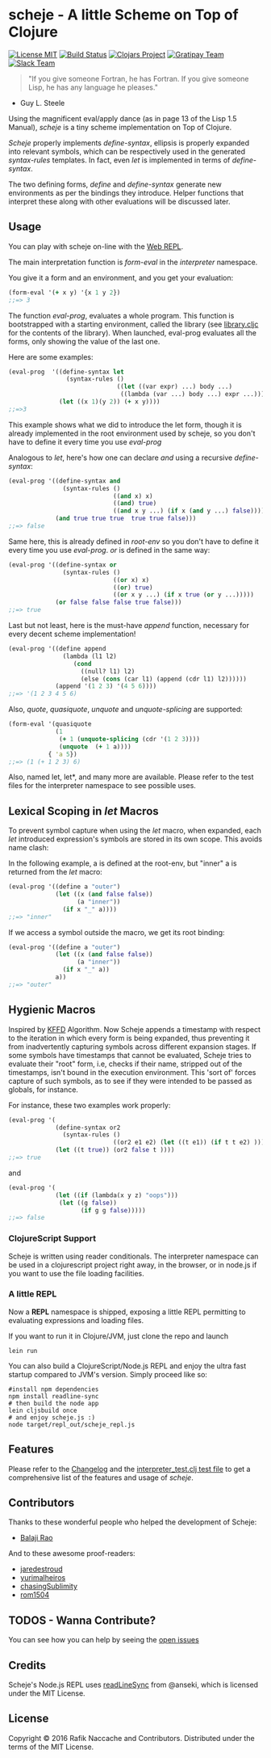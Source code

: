 # scheje - A little Scheme on Top of Clojure
[![License MIT](https://img.shields.io/badge/License-MIT-blue.svg)](http://opensource.org/licenses/MIT)
[![Build Status](https://travis-ci.org/turbopape/scheje.svg?branch=master)](https://travis-ci.org/turbopape/scheje)
[![Clojars Project](https://img.shields.io/clojars/v/scheje.svg)](https://clojars.org/scheje)
[![Gratipay Team](https://img.shields.io/gratipay/team/scheje.svg)](https://gratipay.com/scheje/)
[![Slack Team](https://img.shields.io/badge/chat-%23%20team-yellowgreen.svg)](https://scheje.slack.com)

 >"If you give someone Fortran, he has Fortran. If you give someone Lisp, he has any language he pleases."
 - Guy L. Steele

Using the magnificent eval/apply dance (as in page 13 of the
Lisp 1.5 Manual), *scheje* is a tiny scheme implementation on Top of
Clojure.


*Scheje* properly implements *define-syntax*, ellipsis is properly
expanded into relevant symbols, which can be respectively used in the
generated *syntax-rules* templates. In fact, even *let* is implemented in
terms of *define-syntax*.

The two defining forms, *define* and *define-syntax* generate new
environments as per the bindings they introduce. Helper functions that
interpret these along with other evaluations will be discussed later.

## Usage
You can play with scheje on-line with the [Web REPL](http://turbopape.github.io/scheje/).

The main interpretation function is *form-eval* in the *interpreter*
namespace.

You give it a form and an environment, and you get your evaluation:
```clojure
(form-eval '(+ x y) '{x 1 y 2})
;;=> 3
```

The function *eval-prog*, evaluates a whole program. This function is
bootstrapped with a starting
environment, called the library (see [library.cljc](https://github.com/turbopape/scheje/blob/master/src/scheje/library.cljc) for the contents of the library). When launched, eval-prog evaluates all the forms, only showing the value of the last one.

Here are some examples:

```clojure
(eval-prog  '((define-syntax let
                (syntax-rules ()
                              ((let ((var expr) ...) body ...)
                               ((lambda (var ...) body ...) expr ...))))
              (let ((x 1)(y 2)) (+ x y))))
;;=>3
```
This example shows what we did to introduce the let form, though it is
already implemented in the root environment used by scheje, so you
don't have to define it every time you use *eval-prog*

Analogous to *let*, here's how one can declare *and* using a recursive
*define-syntax*:
```clojure
(eval-prog '((define-syntax and
               (syntax-rules ()
                             ((and x) x)
                             ((and) true)
                             ((and x y ...) (if x (and y ...) false))))
             (and true true true  true true false)))
;;=> false
```
Same here, this is already defined in *root-env* so you don't have to
define it every time you use *eval-prog*. *or* is defined in the same
way:
```clojure
(eval-prog '((define-syntax or
               (syntax-rules ()
                             ((or x) x)
                             ((or) true)
                             ((or x y ...) (if x true (or y ...)))))
             (or false false false true false)))
;;=> true
```

Last but not least, here is the must-have *append* function, necessary for
every decent scheme implementation!
```clojure
(eval-prog '((define append
               (lambda (l1 l2)
                  (cond
                    ((null? l1) l2)
                    (else (cons (car l1) (append (cdr l1) l2))))))
             (append '(1 2 3) '(4 5 6))))
;;=> '(1 2 3 4 5 6)
```


Also, *quote*, *quasiquote*, *unquote* and *unquote-splicing* are
supported:

```clojure
(form-eval '(quasiquote
             (1
              (+ 1 (unquote-splicing (cdr '(1 2 3))))
              (unquote  (+ 1 a))))
           { 'a 5})
;;=> (1 (+ 1 2 3) 6)
```
Also, named let, let*, and many more are available. Please refer to
the test files for the interpreter namespace to see possible uses.

## Lexical Scoping in *let* Macros

To prevent symbol capture when using the *let* macro, when expanded,
each *let* introduced expression's symbols are stored in its own
scope. This avoids name clash:

In the following example, a is defined at the root-env, but "inner" a
is returned from the *let* macro:
```clojure
(eval-prog '((define a "outer")
             (let ((x (and false false))
                   (a "inner"))
               (if x "_" a))))
;;=> "inner"
```

If we access a symbol outside the macro, we get its root binding:

```clojure
(eval-prog '((define a "outer")
             (let ((x (and false false))
                   (a "inner"))
               (if x "_" a))
             a))
;;=> "outer"
```
## Hygienic Macros

Inspired by
[KFFD](http://web.cs.ucdavis.edu/~devanbu/teaching/260/kohlbecker.pdf)
Algorithm. Now Scheje appends a timestamp with respect to the
iteration in which every form is being expanded, thus preventing it from
inadvertently capturing symbols across different expansion stages.
If some symbols have timestamps that cannot be evaluated, Scheje tries to
evaluate their "root" form, i.e, checks if their name, stripped out of the timestamps, isn't
bound in the execution environment. This 'sort of' forces capture of such symbols,
as to see if they were intended to be passed as globals, for instance.

For instance, these two examples work properly:
```clojure
(eval-prog '(
             (define-syntax or2
               (syntax-rules ()
                             ((or2 e1 e2) (let ((t e1)) (if t t e2) ))))
             (let ((t true)) (or2 false t ))))
;;=> true
```
and

```clojure
(eval-prog '(
             (let ((if (lambda(x y z) "oops")))
              (let ((g false))
                    (if g g false)))))
;;=> false
```

### ClojureScript Support
Scheje is written using reader conditionals. The interpreter namespace
can be used in a clojurescript project right away, in the browser, 
or in node.js if you want to use the file loading facilities.

### A little REPL
Now a **REPL** namespace is shipped, exposing a little REPL permitting
to evaluating expressions and loading files.

If you want to run it in Clojure/JVM, just clone the repo and launch
```shell
lein run
```
You can also build a ClojureScript/Node.js REPL and enjoy the ultra fast startup compared to JVM's version. Simply
proceed like so:
```shell
#install npm dependencies
npm install readline-sync
# then build the node app
lein cljsbuild once
# and enjoy scheje.js :)
node target/repl_out/scheje_repl.js
```
## Features
Please refer to the [Changelog](https://github.com/turbopape/scheje/blob/master/CHANGELOG.md) and the [interpreter_test.clj test file](https://github.com/turbopape/scheje/blob/master/test/scheje/interpreter_test.clj) to get a comprehensive list of the features and usage of *scheje*.

## Contributors
Thanks to these wonderful people who helped the development of Scheje:
- [Balaji Rao](https://github.com/balajirrao)

And to these awesome proof-readers:
- [jaredestroud](https://github.com/jaredestroud)
- [yurimalheiros](https://github.com/yurimalheiros)
- [chasingSublimity](https://github.com/chasingSublimity)
- [rom1504](https://github.com/rom1504)

## TODOS - Wanna Contribute?
You can see how you can help by seeing the [open issues](https://github.com/turbopape/scheje/issues)

## Credits
Scheje's Node.js REPL uses [readLineSync](https://github.com/anseki/readline-sync) from @anseki, which is licensed under the MIT License. 
## License
Copyright © 2016 Rafik Naccache and Contributors.
Distributed under the terms of the MIT License.
